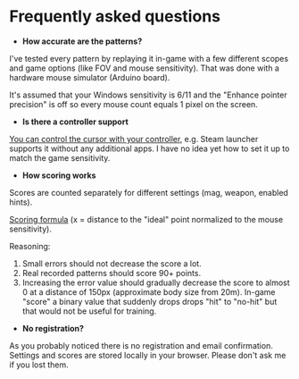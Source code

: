 # Frequently asked questions

- **How accurate are the patterns?**

I've tested every pattern by replaying it in-game with a few different scopes and game options (like FOV and mouse sensitivity). That was done with a hardware mouse simulator (Arduino board).

It's assumed that your Windows sensitivity is 6/11 and the "Enhance pointer precision" is off so every mouse count equals 1 pixel on the screen.

- **Is there a controller support**

[You can control the cursor with your controller](https://uk.pcmag.com/controllers-accessories/132034/how-to-turn-your-game-controller-into-a-computer-mouse), e.g. Steam launcher supports it without any additional apps. I have no idea yet how to set it up to match the game sensitivity.

- **How scoring works**

Scores are counted separately for different settings (mag, weapon, enabled hints).

[Scoring formula](https://www.desmos.com/calculator/csaihi8x3j) (x = distance to the "ideal" point normalized to the mouse sensitivity).

Reasoning:
1. Small errors should not decrease the score a lot.
2. Real recorded patterns should score 90+ points.
3. Increasing the error value should gradually decrease the score to almost 0 at a distance of 150px (approximate body size from 20m).
   In-game "score" a binary value that suddenly drops drops "hit" to "no-hit" but that would not be useful for training.

- **No registration?**

As you probably noticed there is no registration and email confirmation.
Settings and scores are stored locally in your browser. Please don't ask me if you lost them.